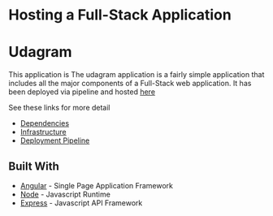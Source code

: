 


# Hosting a Full-Stack Application

# Udagram

This application is  The udagram application is a fairly simple application that includes all the major components of a Full-Stack web application. It has been deployed via pipeline and hosted [here](https://779300618230-aws-bucket.s3.us-east-2.amazonaws.com/index.html)

See these links for more detail
* [Dependencies](https://github.com/daniel-tickell/nd0067-c4-deployment-process-project-starter/blob/master/dependencies.md)
* [Infrastructure](https://github.com/daniel-tickell/nd0067-c4-deployment-process-project-starter/blob/master/infrastructure.md)
* [Deployment Pipeline](https://github.com/daniel-tickell/nd0067-c4-deployment-process-project-starter/blob/master/pipeline.md)


## Built With

- [Angular](https://angular.io/) - Single Page Application Framework
- [Node](https://nodejs.org) - Javascript Runtime
- [Express](https://expressjs.com/) - Javascript API Framework
